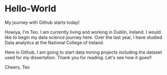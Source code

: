 # Hello-World
My journey with Github starts today!


Howiya, I'm Teo. I am currently living and working in Dublin, Ireland.
I would like to begin my data science journey here. 
Over the last year, I have studied Data analytics at the National College of Ireland. 

Here in Github, I am going to start data mining projects including the dataset used for my dissertation.
Thank you for reading. Let's see how it goes!!


Cheers,
Teo
